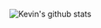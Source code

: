 ![Kevin's github stats](https://github-readme-stats.vercel.app/api?username=kevinelliott&theme=nord&show_icons=true)

